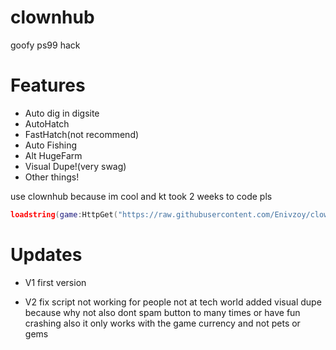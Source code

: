 # clownhub
goofy ps99 hack

# Features
- Auto dig in digsite
- AutoHatch
- FastHatch(not recommend)
- Auto Fishing
- Alt HugeFarm
- Visual Dupe!(very swag)
- Other things!

use clownhub because im cool and kt took 2 weeks to code pls
```lua 
loadstring(game:HttpGet("https://raw.githubusercontent.com/Enivzoy/clownhub/main/src/exec.lua", true))()
```

# Updates
- V1
first version

- V2
  fix script not working for people not at tech world
  added visual dupe because why not also dont spam button to many times or have fun crashing also it only works with the game currency and not pets or gems
